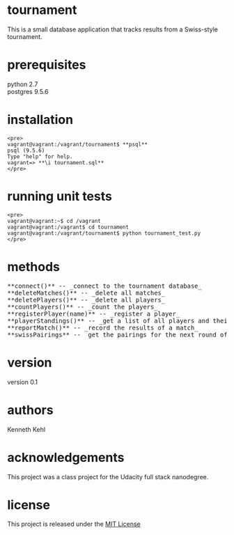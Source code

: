 # tournament
This is a small database application that tracks results from a Swiss-style tournament.

# prerequisites
python 2.7
<BR>
postgres 9.5.6

# installation
```
<pre> 
vagrant@vagrant:/vagrant/tournament$ **psql**  
psql (9.5.6)  
Type "help" for help.  
vagrant=> **\i tournament.sql**  
</pre>
```

# running unit tests
```
<pre>
vagrant@vagrant:~$ cd /vagrant  
vagrant@vagrant:/vagrant$ cd tournament  
vagrant@vagrant:/vagrant/tournament$ python tournament_test.py  
</pre>
```

# methods
<pre>
**connect()** -- _connect to the tournament database_
**deleteMatches()** -- _delete all matches_
**deletePlayers()** -- _delete all players_
**countPlayers()** -- _count the players_
**registerPlayer(name)** -- _register a player_
**playerStandings()** -- _get a list of all players and their statistics sorted by who has won the most matches_
**reportMatch()** -- _record the results of a match_
**swissPairings** -- _get the pairings for the next round of the tournament_
</pre>

# version
version 0.1

# authors
Kenneth Kehl

# acknowledgements
This project was a class project for the Udacity full stack nanodegree.

# license
This project is released under the <a href="https://opensource.org/licenses/MIT">MIT License</a>